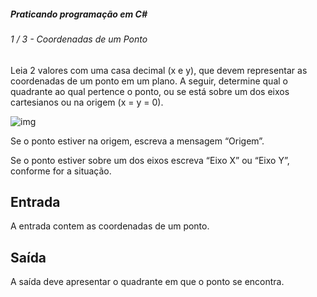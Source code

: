 ##### Praticando programação em C#

###### 1 / 3 - Coordenadas de um Ponto

Leia 2 valores com uma casa decimal (x e y), que devem representar as coordenadas de um ponto em um plano. A seguir, determine qual o quadrante ao qual pertence o ponto, ou se está sobre um dos eixos cartesianos ou na origem (x = y = 0).

![img](https://resources.urionlinejudge.com.br/gallery/images/problems/UOJ_1041.png)

Se o ponto estiver na origem, escreva a mensagem “Origem”.

Se o ponto estiver sobre um dos eixos escreva “Eixo X” ou “Eixo Y”, conforme for a situação.

## Entrada

A entrada contem as coordenadas de um ponto.

## Saída

A saída deve apresentar o quadrante em que o ponto se encontra.